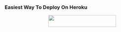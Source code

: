 
### Easiest Way To Deploy On Heroku 

<p align="center"><a href="https://heroku.com/deploy?template=https://github.com/FUCKTHEATTITUDE/YUKKIEDIT.git"> <img src="https://img.shields.io/badge/Deploy%20To%20Heroku-blue?style=for-the-badge&logo=heroku" width="220" height="38.45"/></a></p>
